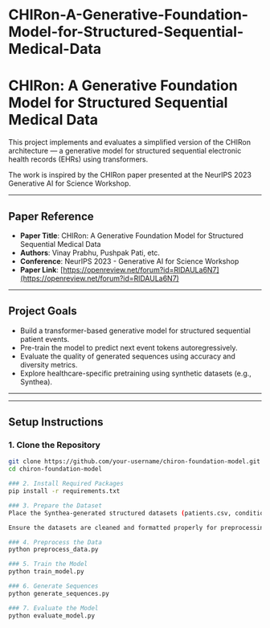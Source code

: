 # CHIRon-A-Generative-Foundation-Model-for-Structured-Sequential-Medical-Data

# CHIRon: A Generative Foundation Model for Structured Sequential Medical Data

This project implements and evaluates a simplified version of the CHIRon architecture — a generative model for structured sequential electronic health records (EHRs) using transformers.

The work is inspired by the CHIRon paper presented at the NeurIPS 2023 Generative AI for Science Workshop.

---

##  Paper Reference

- **Paper Title**: CHIRon: A Generative Foundation Model for Structured Sequential Medical Data
- **Authors**: Vinay Prabhu, Pushpak Pati, etc.
- **Conference**: NeurIPS 2023 - Generative AI for Science Workshop
- **Paper Link**: [https://openreview.net/forum?id=RlDAULa6N7](https://openreview.net/forum?id=RlDAULa6N7)

---

##  Project Goals

- Build a transformer-based generative model for structured sequential patient events.
- Pre-train the model to predict next event tokens autoregressively.
- Evaluate the quality of generated sequences using accuracy and diversity metrics.
- Explore healthcare-specific pretraining using synthetic datasets (e.g., Synthea).

---


---

##  Setup Instructions

### 1. Clone the Repository

```bash
git clone https://github.com/your-username/chiron-foundation-model.git
cd chiron-foundation-model

### 2. Install Required Packages
pip install -r requirements.txt

### 3. Prepare the Dataset
Place the Synthea-generated structured datasets (patients.csv, conditions.csv, medications.csv, etc.) into a /data directory inside the project.

Ensure the datasets are cleaned and formatted properly for preprocessing.

### 4. Preprocess the Data
python preprocess_data.py

### 5. Train the Model
python train_model.py

### 6. Generate Sequences
python generate_sequences.py

### 7. Evaluate the Model
python evaluate_model.py


